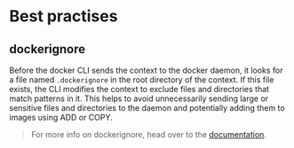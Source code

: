 # Best practises

## dockerignore

Before the docker CLI sends the context to the docker daemon, it looks for a file named `.dockerignore` in the root directory of the context. If this file exists, the CLI modifies the context to exclude files and directories that match patterns in it. This helps to avoid unnecessarily sending large or sensitive files and directories to the daemon and potentially adding them to images using ADD or COPY.

> For more info on dockerignore, head over to the [documentation](https://docs.docker.com/engine/reference/builder/#dockerignore-file).

